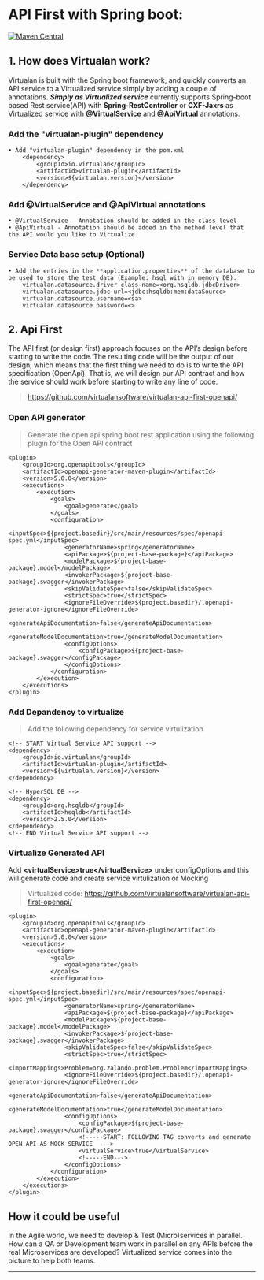 # API First with Spring boot:

[![Maven Central](https://img.shields.io/maven-central/v/io.virtualan/virtualan-plugin.svg?label=Maven%20Central)](https://search.maven.org/search?q=g:%22io.virtualan%22%20AND%20a:%22virtualan-plugin%22) 



## 1. How does Virtualan work? 
Virtualan is built with the Spring boot framework, and quickly converts an API service to a Virtualized service simply by adding a couple of annotations. **_Simply as Virtualized service_** currently supports Spring-boot based Rest service(API) with **Spring-RestController** or **CXF-Jaxrs** as Virtualized service with **@VirtualService** and **@ApiVirtual** annotations.

### Add the "virtualan-plugin" dependency
	• Add "virtualan-plugin" dependency in the pom.xml  
		<dependency>
			<groupId>io.virtualan</groupId>
			<artifactId>virtualan-plugin</artifactId>
			<version>${virtualan.version}</version>
		</dependency>
		

### Add @VirtualService and @ApiVirtual annotations
	• @VirtualService - Annotation should be added in the class level
	• @ApiVirtual - Annotation should be added in the method level that the API would you like to Virtualize.
	

### Service Data base setup (Optional)
	• Add the entries in the **application.properties** of the database to be used to store the test data (Example: hsql with in memory DB).
		virtualan.datasource.driver-class-name=<org.hsqldb.jdbcDriver>
		virtualan.datasource.jdbc-url=<jdbc:hsqldb:mem:dataSource>
		virtualan.datasource.username=<sa>
		virtualan.datasource.password=<>
    
## 2. Api First
The API first (or design first) approach focuses on the API’s design before starting to write the code. The resulting code will be the output of our design, which means that the first thing we need to do is to write the API specification (OpenApi). That is, we will design our API contract and how the service should work before starting to write any line of code. 

> https://github.com/virtualansoftware/virtualan-api-first-openapi/ 


### Open API generator
> Generate the open api spring boot rest application using the following plugin for the Open API contract 

```mvn
<plugin>
    <groupId>org.openapitools</groupId>
    <artifactId>openapi-generator-maven-plugin</artifactId>
    <version>5.0.0</version>
    <executions>
        <execution>
            <goals>
                <goal>generate</goal>
            </goals>
            <configuration>
                <inputSpec>${project.basedir}/src/main/resources/spec/openapi-spec.yml</inputSpec>
                <generatorName>spring</generatorName>
                <apiPackage>${project-base-package}</apiPackage>
                <modelPackage>${project-base-package}.model</modelPackage>
                <invokerPackage>${project-base-package}.swagger</invokerPackage>
                <skipValidateSpec>false</skipValidateSpec>
                <strictSpec>true</strictSpec>
                <ignoreFileOverride>${project.basedir}/.openapi-generator-ignore</ignoreFileOverride>
                <generateApiDocumentation>false</generateApiDocumentation>
                <generateModelDocumentation>true</generateModelDocumentation>
                <configOptions>
                    <configPackage>${project-base-package}.swagger</configPackage>
                </configOptions>
            </configuration>
        </execution>
    </executions>
</plugin>
```

### Add Depandency to virtualize
> Add the following dependency for service virtulization

```mvn
<!-- START Virtual Service API support -->
<dependency>
    <groupId>io.virtualan</groupId>
    <artifactId>virtualan-plugin</artifactId>
    <version>${virtualan.version}</version>
</dependency>

<!-- HyperSQL DB -->
<dependency>
    <groupId>org.hsqldb</groupId>
    <artifactId>hsqldb</artifactId>
    <version>2.5.0</version>
</dependency>
<!-- END Virtual Service API support -->
```

### Virtualize Generated API
Add **\<virtualService>true\</virtualService>** under configOptions and this will generate code and create service virtulization or Mocking
> Virtualized code: https://github.com/virtualansoftware/virtualan-api-first-openapi/  

```mvn
<plugin>
    <groupId>org.openapitools</groupId>
    <artifactId>openapi-generator-maven-plugin</artifactId>
    <version>5.0.0</version>
    <executions>
        <execution>
            <goals>
                <goal>generate</goal>
            </goals>
            <configuration>
                <inputSpec>${project.basedir}/src/main/resources/spec/openapi-spec.yml</inputSpec>
                <generatorName>spring</generatorName>
                <apiPackage>${project-base-package}</apiPackage>
                <modelPackage>${project-base-package}.model</modelPackage>
                <invokerPackage>${project-base-package}.swagger</invokerPackage>
                <skipValidateSpec>false</skipValidateSpec>
                <strictSpec>true</strictSpec>
                <importMappings>Problem=org.zalando.problem.Problem</importMappings>
                <ignoreFileOverride>${project.basedir}/.openapi-generator-ignore</ignoreFileOverride>
                <generateApiDocumentation>false</generateApiDocumentation>
                <generateModelDocumentation>true</generateModelDocumentation>
                <configOptions>
                    <configPackage>${project-base-package}.swagger</configPackage>
                    <!-----START: FOLLOWING TAG converts and generate OPEN API AS MOCK SERVICE  --->
                    <virtualService>true</virtualService>
                    <!-----END--->
                </configOptions>
            </configuration>
        </execution>
    </executions>
</plugin>
```

## **How it could be useful**
In the Agile world, we need to develop & Test (Micro)services in parallel. How can a QA or Development team work in parallel on any APIs before the real Microservices are developed? Virtualized service comes into the picture to help both teams.

------